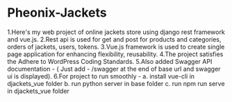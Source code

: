 # Pheonix-Jackets
1.Here's my web project of online jackets store using django rest framework and vue.js.
2.Rest api is used for get and post for products and categories, orders of jackets, users, tokens.
3.Vue.js framework is used to create single page application for enhancing flexibility, reusability.
4.The project satisfies the Adhere to WordPress Coding Standards.
5.Also added Swagger API documentation - ( Just add - /swagger at the end of base url and swagger ui is displayed).
6.For project to run smoothly -
  a. install vue-cli in djackets_vue folder
  b. run python server in base folder
  c. run npm run serve in djackets_vue folder
